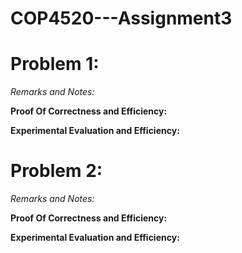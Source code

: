# COP4520---Assignment3
# Problem 1:

*Remarks and Notes:*

**Proof Of Correctness and Efficiency:**

**Experimental Evaluation and Efficiency:**

# Problem 2:

*Remarks and Notes:*

**Proof Of Correctness and Efficiency:**

**Experimental Evaluation and Efficiency:**
